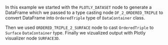 In this example we started with the `PLOTLY_DATASET` node to generate a DataFrame which we passed to a type casting node `DF_2_ORDERED_TRIPLE` to convert DataFrame into `OrderedTriple` type of `DataContainer` class. 

Then we used `ORDERED_TRIPLE_2_SURFACE` node to cast `OrderedTriple` to `Surface` `DataContainer` type. Finally we vizualized output with Plotly visualizer node `SURFACE3D`.